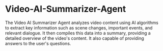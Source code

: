 # Video-AI-Summarizer-Agent
The Video AI Summarizer Agent analyzes video content using AI algorithms to extract key information such as scene changes, important events, and relevant dialogue. It then compiles this data into a summary, providing a detailed overview of the video's content. It also capable of providing answers to the user's questions.
